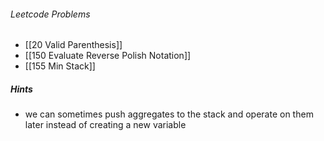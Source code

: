 ###### Leetcode Problems
* [[20 Valid Parenthesis]]
* [[150 Evaluate Reverse Polish Notation]]
* [[155 Min Stack]]

##### Hints
* we can sometimes push aggregates to the stack and operate on them later instead of creating a new variable
